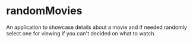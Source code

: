# randomMovies
An application to showcase details about a movie and if needed randomly select one for viewing if you can't decided on what to watch.
